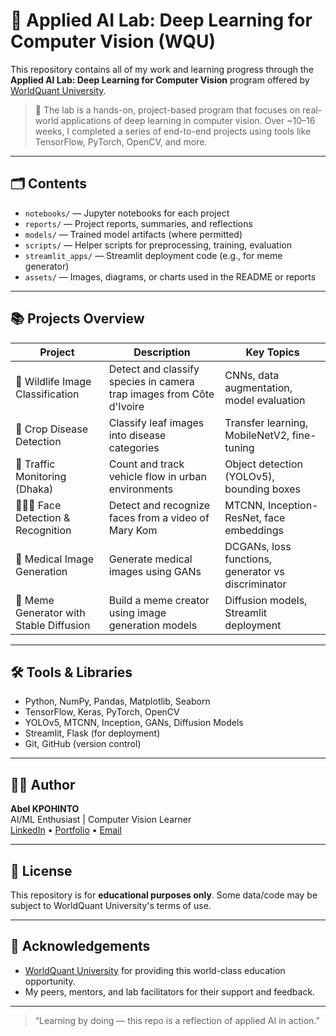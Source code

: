 # 📸 Applied AI Lab: Deep Learning for Computer Vision (WQU)

This repository contains all of my work and learning progress through the **Applied AI Lab: Deep Learning for Computer Vision** program offered by [WorldQuant University](https://www.wqu.edu/).

> 🧠 The lab is a hands-on, project-based program that focuses on real-world applications of deep learning in computer vision. Over ~10–16 weeks, I completed a series of end-to-end projects using tools like TensorFlow, PyTorch, OpenCV, and more.

---

## 🗂️ Contents

- `notebooks/` — Jupyter notebooks for each project
- `reports/` — Project reports, summaries, and reflections
- `models/` — Trained model artifacts (where permitted)
- `scripts/` — Helper scripts for preprocessing, training, evaluation
- `streamlit_apps/` — Streamlit deployment code (e.g., for meme generator)
- `assets/` — Images, diagrams, or charts used in the README or reports

---

## 📚 Projects Overview

| Project | Description | Key Topics |
|--------|-------------|-------------|
| 🐘 Wildlife Image Classification | Detect and classify species in camera trap images from Côte d'Ivoire | CNNs, data augmentation, model evaluation |
| 🌾 Crop Disease Detection | Classify leaf images into disease categories | Transfer learning, MobileNetV2, fine-tuning |
| 🚗 Traffic Monitoring (Dhaka) | Count and track vehicle flow in urban environments | Object detection (YOLOv5), bounding boxes |
| 🧑‍🤝‍🧑 Face Detection & Recognition | Detect and recognize faces from a video of Mary Kom | MTCNN, Inception-ResNet, face embeddings |
| 🏥 Medical Image Generation | Generate medical images using GANs | DCGANs, loss functions, generator vs discriminator |
| 🎨 Meme Generator with Stable Diffusion | Build a meme creator using image generation models | Diffusion models, Streamlit deployment |

---

## 🛠️ Tools & Libraries

- Python, NumPy, Pandas, Matplotlib, Seaborn
- TensorFlow, Keras, PyTorch, OpenCV
- YOLOv5, MTCNN, Inception, GANs, Diffusion Models
- Streamlit, Flask (for deployment)
- Git, GitHub (version control)

---

## 🧑‍💻 Author

**Abel KPOHINTO**  
AI/ML Enthusiast | Computer Vision Learner  
[LinkedIn](https://www.linkedin.com/in/abel-kpohinto-79b2b8236/) • [Portfolio](https://github.com/abel2319/Deep-Learning-for-Computer-Vision) • [Email](mailto:kpohinto.abel@gmail.com)

---

## 📜 License

This repository is for **educational purposes only**. Some data/code may be subject to WorldQuant University's terms of use.

---

## 🌟 Acknowledgements

- [WorldQuant University](https://www.wqu.edu/) for providing this world-class education opportunity.
- My peers, mentors, and lab facilitators for their support and feedback.

---

> “Learning by doing — this repo is a reflection of applied AI in action.”


